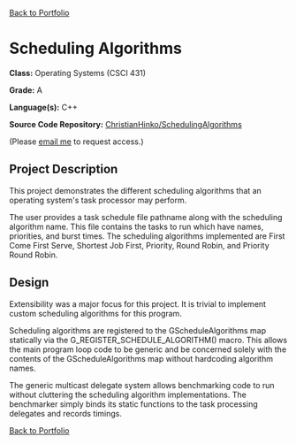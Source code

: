 [Back to Portfolio](./)

# Scheduling Algorithms

**Class:** Operating Systems (CSCI 431)

**Grade:** A

**Language(s):** C++

**Source Code Repository:** [ChristianHinko/SchedulingAlgorithms](https://github.com/ChristianHinko/SchedulingAlgorithms)

(Please [email me](mailto:cthinkle9@csustudent.net?subject=GitHub%20Access) to request access.)

## Project Description

This project demonstrates the different scheduling algorithms that an operating system's task processor may perform.

The user provides a task schedule file pathname along with the scheduling algorithm name. This file contains the tasks to run which have names, priorities, and burst times. The scheduling algorithms implemented are First Come First Serve, Shortest Job First, Priority, Round Robin, and Priority Round Robin.

## Design

Extensibility was a major focus for this project. It is trivial to implement custom scheduling algorithms for this program.

Scheduling algorithms are registered to the GScheduleAlgorithms map statically via the G_REGISTER_SCHEDULE_ALGORITHM() macro. This allows the main program loop code to be generic and be concerned solely with the contents of the GScheduleAlgorithms map without hardcoding algorithm names.

The generic multicast delegate system allows benchmarking code to run without cluttering the scheduling algorithm implementations. The benchmarker simply binds its static functions to the task processing delegates and records timings.

[Back to Portfolio](./)
